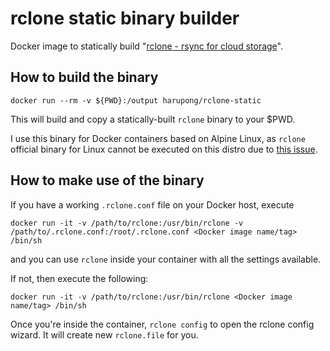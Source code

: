 # rclone static binary builder

Docker image to statically build "[rclone - rsync for cloud storage](http://rclone.org/)".

## How to build the binary

    docker run --rm -v ${PWD}:/output harupong/rclone-static

This will build and copy a statically-built `rclone` binary to your $PWD.

I use this binary for Docker containers based on Alpine Linux, as `rclone` official binary for Linux cannot be executed on this distro due to [this issue](http://www.blang.io/posts/2015-04_golang-alpine-build-golang-binaries-for-alpine-linux/).

## How to make use of the binary

If you have a working `.rclone.conf` file on your Docker host, execute

    docker run -it -v /path/to/rclone:/usr/bin/rclone -v /path/to/.rclone.conf:/root/.rclone.conf <Docker image name/tag> /bin/sh

and you can use `rclone` inside your container with all the settings available.

If not, then execute the following:

    docker run -it -v /path/to/rclone:/usr/bin/rclone <Docker image name/tag> /bin/sh

Once you're inside the container, `rclone config` to open the rclone config wizard. It will create new `rclone.file` for you.
